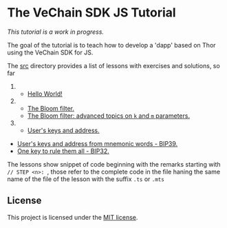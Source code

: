 
# The VeChain SDK JS Tutorial

_This tutorial is a work in progress._

The goal of the tutorial is to teach how to develop a 'dapp' based on Thor using the VeChain SDK for JS.

The [src](src) directory provides a list of lessons with exercises and solutions, so far

1.
   * [Hello World!](src/1.Hello_World/HelloWord.md)
2.
   * [The Bloom filter.](src/2.Bloom_Filter/BloomFilterPart1.md)
   * [The Bloom filter: advanced topics on `k` and `m` parameters.](src/2.Bloom_Filter/BloomFilterPart2.md)
3.
   * [User's keys and address.](src/3.Keys_Addresses_Wallets/Keys.md)
* [User's keys and address from mnemonic words - BIP39.](src/Solution5.ts)
* [One key to rule them all - BIP32.](src/Solution6.ts)

The lessons show snippet of code beginning with the remarks starting with `// STEP <n>: `, 
those refer to the complete code in the file haning the same name of the file of the lesson with the suffix `.ts` or `.mts`

## License

This project is licensed under the [MIT license](LICENSE.md).

